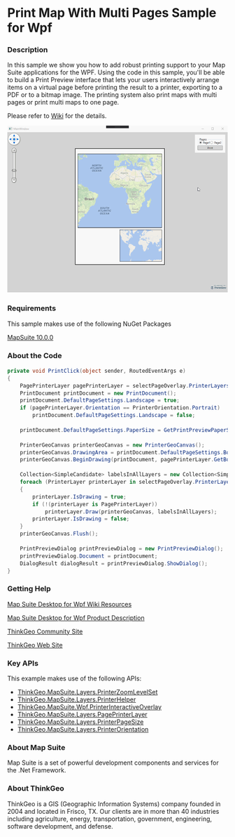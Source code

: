 # Print Map With Multi Pages Sample for Wpf

### Description
In this sample we show you how to add robust printing support to your Map Suite applications for the WPF. Using the code in this sample, you'll be able to build a Print Preview interface that lets your users interactively arrange items on a virtual page before printing the result to a printer, exporting to a PDF or to a bitmap image. The printing system also print maps with multi pages or print multi maps to one page.

Please refer to [Wiki](http://wiki.thinkgeo.com/wiki/map_suite_desktop_for_wpf) for the details.

![Screenshot](Screenshot.gif)

### Requirements
This sample makes use of the following NuGet Packages

[MapSuite 10.0.0](https://www.nuget.org/packages?q=ThinkGeo)

### About the Code
```csharp
private void PrintClick(object sender, RoutedEventArgs e)
{
    PagePrinterLayer pagePrinterLayer = selectPageOverlay.PrinterLayers["PageLayer"] as PagePrinterLayer;
    PrintDocument printDocument = new PrintDocument();
    printDocument.DefaultPageSettings.Landscape = true;
    if (pagePrinterLayer.Orientation == PrinterOrientation.Portrait)
        printDocument.DefaultPageSettings.Landscape = false;

    printDocument.DefaultPageSettings.PaperSize = GetPrintPreviewPaperSize(pagePrinterLayer);

    PrinterGeoCanvas printerGeoCanvas = new PrinterGeoCanvas();
    printerGeoCanvas.DrawingArea = printDocument.DefaultPageSettings.Bounds;
    printerGeoCanvas.BeginDrawing(printDocument, pagePrinterLayer.GetBoundingBox(), GeographyUnit.Meter);

    Collection<SimpleCandidate> labelsInAllLayers = new Collection<SimpleCandidate>();
    foreach (PrinterLayer printerLayer in selectPageOverlay.PrinterLayers)
    {
        printerLayer.IsDrawing = true;
        if (!(printerLayer is PagePrinterLayer))
            printerLayer.Draw(printerGeoCanvas, labelsInAllLayers);
        printerLayer.IsDrawing = false;
    }
    printerGeoCanvas.Flush();

    PrintPreviewDialog printPreviewDialog = new PrintPreviewDialog();
    printPreviewDialog.Document = printDocument;
    DialogResult dialogResult = printPreviewDialog.ShowDialog();
}
```
### Getting Help

[Map Suite Desktop for Wpf Wiki Resources](http://wiki.thinkgeo.com/wiki/map_suite_desktop_for_wpf)

[Map Suite Desktop for Wpf Product Description](https://thinkgeo.com/ui-controls#desktop-platforms)

[ThinkGeo Community Site](http://community.thinkgeo.com/)

[ThinkGeo Web Site](http://www.thinkgeo.com)

### Key APIs
This example makes use of the following APIs:

- [ThinkGeo.MapSuite.Layers.PrinterZoomLevelSet](http://wiki.thinkgeo.com/wiki/api/thinkgeo.mapsuite.layers.printerzoomlevelset)
- [ThinkGeo.MapSuite.Layers.PrinterHelper](http://wiki.thinkgeo.com/wiki/api/thinkgeo.mapsuite.layers.printerhelper)
- [ThinkGeo.MapSuite.Wpf.PrinterInteractiveOverlay](http://wiki.thinkgeo.com/wiki/api/thinkgeo.mapsuite.wpf.printerinteractiveoverlay)
- [ThinkGeo.MapSuite.Layers.PagePrinterLayer](http://wiki.thinkgeo.com/wiki/api/thinkgeo.mapsuite.layers.pageprinterlayer)
- [ThinkGeo.MapSuite.Layers.PrinterPageSize](http://wiki.thinkgeo.com/wiki/api/thinkgeo.mapsuite.layers.printerpagesize)
- [ThinkGeo.MapSuite.Layers.PrinterOrientation](http://wiki.thinkgeo.com/wiki/api/thinkgeo.mapsuite.layers.printerorientation)

### About Map Suite
Map Suite is a set of powerful development components and services for the .Net Framework.

### About ThinkGeo
ThinkGeo is a GIS (Geographic Information Systems) company founded in 2004 and located in Frisco, TX. Our clients are in more than 40 industries including agriculture, energy, transportation, government, engineering, software development, and defense.
